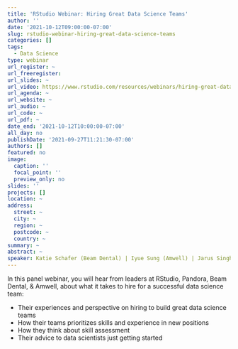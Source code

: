 ```yaml
---
title: 'RStudio Webinar: Hiring Great Data Science Teams'
author: ''
date: '2021-10-12T09:00:00-07:00'
slug: rstudio-webinar-hiring-great-data-science-teams
categories: []
tags: 
  - Data Science
type: webinar
url_register: ~
url_freeregister: 
url_slides: ~
url_video: https://www.rstudio.com/resources/webinars/hiring-great-data-science-teams/
url_agenda: ~
url_website: ~
url_audio: ~
url_code: ~
url_pdf: ~
date_end: '2021-10-12T10:00:00-07:00'
all_day: no
publishDate: '2021-09-27T11:21:30-07:00'
authors: []
featured: no
image:
  caption: ''
  focal_point: ''
  preview_only: no
slides: ''
projects: []
location: ~
address:
  street: ~
  city: ~
  region: ~
  postcode: ~
  country: ~
summary: ~
abstract: ~
speaker: Katie Schafer (Beam Dental) | Iyue Sung (Amwell) | Jarus Singh (Pandora) | Rhonda Crate (WSU) | Jesse Mostipak
---
```

<!--more-->
In this panel webinar, you will hear from leaders at RStudio, Pandora, Beam Dental, & Amwell, about what it takes to hire for a successful data science team:

- Their experiences and perspective on hiring to build great data science teams
- How their teams prioritizes skills and experience in new positions
- How they think about skill assessment
- Their advice to data scientists just getting started